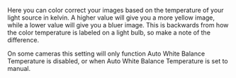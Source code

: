 Here you can color correct your images based on the temperature of your light source in kelvin.  A higher value will give you a more yellow image, while a lower value will give you a bluer image.  This is backwards from how the color temperature is labeled on a light bulb, so make a note of the difference.

On some cameras this setting will only function Auto White Balance Temperature is disabled, or when Auto White Balance Temperature is set to manual.  

